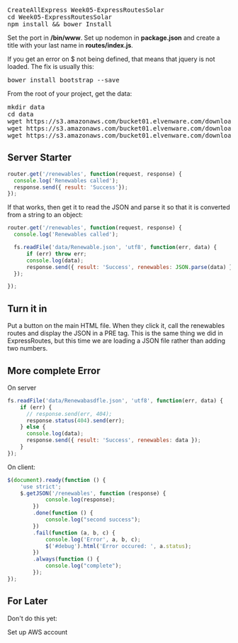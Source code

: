 
<pre>
CreateAllExpress Week05-ExpressRoutesSolar
cd Week05-ExpressRoutesSolar
npm install && bower Install
</pre>

Set the port in **/bin/www**. Set up nodemon in **package.json** and create a title with your last name in **routes/index.js**.

If you get an error on $ not being defined, that means that jquery is not loaded. The fix is usually this:

<pre>
bower install bootstrap --save
</pre>

From the root of your project, get the data:

<pre>
mkdir data
cd data
wget https://s3.amazonaws.com/bucket01.elvenware.com/downloads/Renewable.json
wget https://s3.amazonaws.com/bucket01.elvenware.com/downloads/EnergyTypes.json
wget https://s3.amazonaws.com/bucket01.elvenware.com/downloads/RenewableTypes.json
</pre>

## Server Starter

```javascript
router.get('/renewables', function(request, response) {
  console.log('Renewables called');
  response.send({ result: 'Success'});
});
```

If that works, then get it to read the JSON and parse it so that it is converted from a string to an object:

```javascript
router.get('/renewables', function(request, response) {
  console.log('Renewables called');

  fs.readFile('data/Renewable.json', 'utf8', function(err, data) {
      if (err) throw err;
      console.log(data);
      response.send({ result: 'Success', renewables: JSON.parse(data) });
  });

});
```

## Turn it in

Put a button on the main HTML file. When they click it, call the renewables routes and display the JSON in a PRE tag. This is the same thing we did in ExpressRoutes, but this time we are loading a JSON file rather than adding two numbers.

## More complete Error

On server

```javascript
fs.readFile('data/Renewabasdfle.json', 'utf8', function(err, data) {
    if (err) {
      // response.send(err, 404);
      response.status(404).send(err);
    } else {
      console.log(data);
      response.send({ result: 'Success', renewables: data });
    }
});
```

On client:


```javascript
$(document).ready(function () {
    'use strict';
    $.getJSON('/renewables', function (response) {
            console.log(response);
        })
        .done(function () {
            console.log("second success");
        })
        .fail(function (a, b, c) {
            console.log('Error', a, b, c);
            $('#debug').html('Error occured: ', a.status);
        })
        .always(function () {
            console.log("complete");
        });
});
```

## For Later

Don't do this yet:

Set up AWS account
